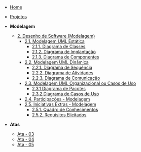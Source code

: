 <!-- docs/_sidebar.md -->

- [Home](/)
- [Projetos](/Projetos/Projetos.md)

- **Modelagem**
  - [2. Desenho de Software (Modelagem)](/Modelagem/2.Modelagem.md)
    - [2.1. Modelagem UML Estática](Modelagem/2.1.ModelagemEstatica.md)
      - [2.1.1. Diagrama de Classes](Modelagem/modelagem%20estatica/2.1.1.DiagramaDeClasses.md)
      - [2.1.2. Diagrama de Implantação](Modelagem/modelagem%20estatica/2.1.2.diagrama-de-implantacao.md)
      - [2.1.3. Diagrama de Componentes](Modelagem/modelagem%20estatica/2.1.3.DiagramaDeComponentes.md)
    - [2.2. Modelagem UML Dinâmica](Modelagem/2.2.ModelagemDinamica.md)
      - [2.2.1. Diagrama de Sequência](Modelagem/modelagem%20dinamica/2.2.1Diagrama-de-sequencia.md)
      - [2.2.2. Diagrama de Atividades](Modelagem/modelagem%20dinamica/2.2.2Diagrama-de-atividades.md)
      - [2.2.3. Diagrama de Comunicação](Modelagem/modelagem%20dinamica/2.2.3.DiagramaDeComunicacao.md)
    - [2.3. Modelagem UML Organizacional ou Casos de Uso](Modelagem/modelagem%20dinamica/2.3.ModelagemOrganizacionalCasosDeUso.md)
      - [2.3.1 Diagrama de Pacotes](Modelagem/modelagem%20organizacional/2.3.1.DiagramadePacotes.md)
      - [2.3.2 Diagrama de Casos de Uso](Modelagem/modelagem%20organizacional/2.3.2.Diagrama-de-casos-de-uso.md)
    - [2.4. Participações - Modelagem](Modelagem/2.4.ParticipacoesModelagem.md)
    - [2.5. Iniciativas Extras - Modelagem](Modelagem/2.5.IniciativasExtras.md)
      - [2.5.1. Quadro de Conhecimentos](Modelagem/2.5.1quadro-de-conhecimentos.md)
      - [2.5.2. Requisitos Elicitados](Modelagem/2.5.2.requisitos.md)
  
- **Atas**
  - [Ata - 03](atas/ata_03.md)
  - [Ata - 04](atas/ata_04.md)
  - [Ata - 05](atas/ata_05.md)